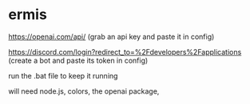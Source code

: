 # ermis

https://openai.com/api/ (grab an api key and paste it in config)

https://discord.com/login?redirect_to=%2Fdevelopers%2Fapplications (create a bot and paste its token in config)

run the .bat file to keep it running 

will need node.js, colors, the openai package, 
